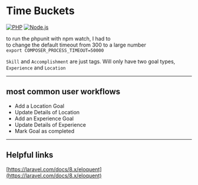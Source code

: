 # Time Buckets

[![PHP](https://github.com/rayjlim/time-buckets/actions/workflows/php.yml/badge.svg)](https://github.com/rayjlim/time-buckets/actions/workflows/php.yml)
[![Node.js](https://github.com/rayjlim/time-buckets/actions/workflows/node.js.yml/badge.svg)](https://github.com/rayjlim/time-buckets/actions/workflows/node.js.yml)

to run the phpunit with npm watch, I had to  
to change the default timeout from 300 to a large number  
`export COMPOSER_PROCESS_TIMEOUT=50000`

`Skill` and `Accomplishment` are just tags. Will only have two goal types, `Experience` and `Location`

----

## most common user workflows

- Add a Location Goal
- Update Details of Location
- Add an Experience Goal
- Update Details of Experience
- Mark Goal as completed

----

## Helpful links

[https://laravel.com/docs/8.x/eloquent](https://laravel.com/docs/8.x/eloquent)

